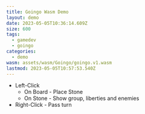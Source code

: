 ```yaml
---
title: Goingo Wasm Demo
layout: demo
date: 2023-05-05T10:36:14.609Z
size: 600
tags:
  - gamedev
  - goingo
categories:
  - demo
wasm: assets/wasm/Goingo/goingo.v1.wasm
lastmod: 2023-05-05T10:57:53.540Z
---
```

- Left-Click
  - On Board - Place Stone
  - On Stone - Show group, liberties and enemies
- Right-Click - Pass turn
